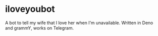 # iloveyoubot
A bot to tell my wife that I love her when I'm unavailable.
Written in Deno and grammY, works on Telegram.
